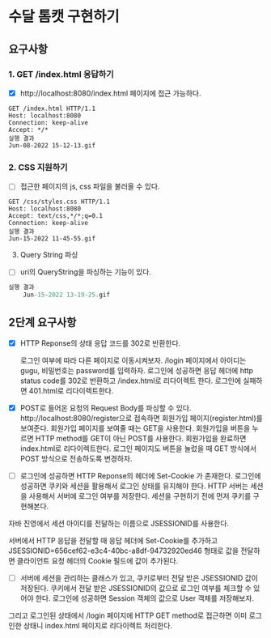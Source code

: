 # 수달 톰캣 구현하기

## 요구사항

### 1. GET /index.html 응답하기

- [x] http://localhost:8080/index.html 페이지에 접근 가능하다.

```
GET /index.html HTTP/1.1
Host: localhost:8080
Connection: keep-alive
Accept: */*
실행 결과
Jun-08-2022 15-12-13.gif

```

### 2. CSS 지원하기

- [ ] 접근한 페이지의 js, css 파일을 불러올 수 있다.

```
GET /css/styles.css HTTP/1.1
Host: localhost:8080
Accept: text/css,*/*;q=0.1
Connection: keep-alive
실행 결과
Jun-15-2022 11-45-55.gif
```

3. Query String 파싱

- [ ] uri의 QueryString을 파싱하는 기능이 있다.

```java
실행 결과
	Jun-15-2022 13-19-25.gif


```

## 2단계 요구사항

- [x] HTTP Reponse의 상태 응답 코드를 302로 반환한다.

  로그인 여부에 따라 다른 페이지로 이동시켜보자. /login 페이지에서 아이디는 gugu, 비밀번호는 password를 입력하자. 로그인에 성공하면 응답 헤더에 http status code를 302로 반환하고
  /index.html로 리다이렉트 한다. 로그인에 실패하면 401.html로 리다이렉트한다.

- [x] POST로 들어온 요청의 Request Body를 파싱할 수 있다.
  http://localhost:8080/register으로 접속하면 회원가입 페이지(register.html)를 보여준다. 회원가입 페이지를 보여줄 때는 GET을 사용한다. 회원가입을 버튼을 누르면 HTTP
  method를 GET이 아닌 POST를 사용한다. 회원가입을 완료하면 index.html로 리다이렉트한다. 로그인 페이지도 버튼을 눌렀을 때 GET 방식에서 POST 방식으로 전송하도록 변경하자.

- [ ] 로그인에 성공하면 HTTP Reponse의 헤더에 Set-Cookie 가 존재한다. 로그인에 성공하면 쿠키와 세션을 활용해서 로그인 상태를 유지해야 한다. HTTP 서버는 세션을 사용해서 서버에 로그인
  여부를 저장한다. 세션을 구현하기 전에 먼저 쿠키를 구현해본다.

자바 진영에서 세션 아이디를 전달하는 이름으로 JSESSIONID를 사용한다.

서버에서 HTTP 응답을 전달할 때 응답 헤더에 Set-Cookie를 추가하고 JSESSIONID=656cef62-e3c4-40bc-a8df-94732920ed46 형태로 값을 전달하면 클라이언트 요청 헤더의
Cookie 필드에 값이 추가된다.

- [ ] 서버에 세션을 관리하는 클래스가 있고, 쿠키로부터 전달 받은 JSESSIONID 값이 저장된다. 쿠키에서 전달 받은 JSESSIONID의 값으로 로그인 여부를 체크할 수 있어야 한다. 로그인에 성공하면
  Session 객체의 값으로 User 객체를 저장해보자.

그리고 로그인된 상태에서 /login 페이지에 HTTP GET method로 접근하면 이미 로그인한 상태니 index.html 페이지로 리다이렉트 처리한다.

